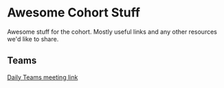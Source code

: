 # Awesome Cohort Stuff

Awesome stuff for the cohort. Mostly useful links and any other resources we'd like to share.

## Teams

[Daily Teams meeting link](https://teams.microsoft.com/l/meetup-join/19%3a1961496ba21346d19c6c8a365efc0b6a%40thread.tacv2/1629217034333?context=%7b%22Tid%22%3a%222242945a-4ab9-4132-840e-cce1c66e31bb%22%2c%22Oid%22%3a%229c6f5a68-35a0-4b48-a280-f96c5dd0e6f9%22%7d)